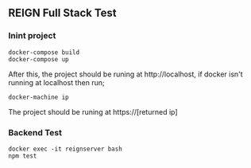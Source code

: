 ## REIGN Full Stack Test

### Inint project
  
  ```
  docker-compose build
  docker-compose up
  ```
  
  After this, the project should be runing at http://localhost, if docker isn't running at localhost then run;
  
  ```
  docker-machine ip
  ```
  The project should be runing at https://[returned ip]
  
### Backend Test
  
  ```
  docker exec -it reignserver bash
  npm test
  ```
